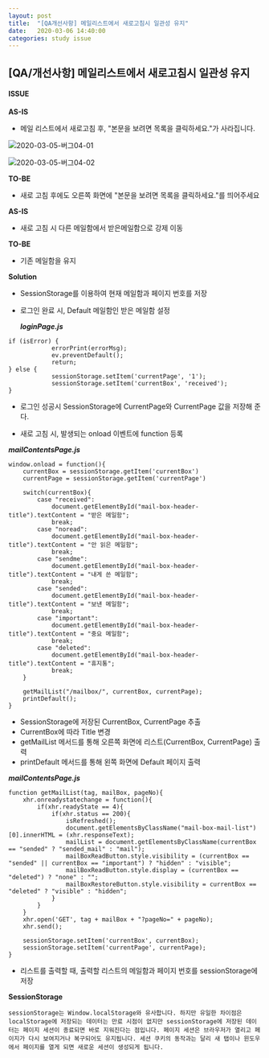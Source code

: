 ```yaml
---
layout: post
title:  "[QA개선사항] 메일리스트에서 새로고침시 일관성 유지"
date:   2020-03-06 14:40:00
categories: study issue
---
```


## [QA/개선사항] 메일리스트에서 새로고침시 일관성 유지

#### ISSUE

**AS-IS**

- 메일 리스트에서 새로고침 후, "본문을 보려면 목록을 클릭하세요."가 사라집니다.

![2020-03-05-버그04-01](\image\2020-03-05-bug04-01.PNG)

![2020-03-05-버그04-02](\image\2020-03-05-bug04-02.PNG)

**TO-BE**

- 새로 고침 후에도 오른쪽 화면에 "본문을 보려면 목록을 클릭하세요."를 띄어주세요



**AS-IS**

- 새로 고침 시 다른 메일함에서 받은메일함으로 강제 이동

**TO-BE**

- 기존 메일함을 유지



**Solution**

- SessionStorage를 이용하여 현재 메일함과 페이지 번호를 저장



- 로그인 완료 시, Default 메일함인 받은 메일함 설정

  ***loginPage.js***

```
if (isError) {
            errorPrint(errorMsg);
            ev.preventDefault();
            return;
} else {
        	sessionStorage.setItem('currentPage', '1');
        	sessionStorage.setItem('currentBox', 'received');
}
```

- 로그인 성공시 SessionStorage에 CurrentPage와 CurrentPage 값을 저장해 준다.



- 새로 고침 시, 발생되는 onload 이벤트에 function 등록

***mailContentsPage.js***

```
window.onload = function(){
	currentBox = sessionStorage.getItem('currentBox')
	currentPage = sessionStorage.getItem('currentPage')
	
	switch(currentBox){
		case "received":
			document.getElementById("mail-box-header-title").textContent = "받은 메일함";
			break;
		case "noread":
			document.getElementById("mail-box-header-title").textContent = "안 읽은 메일함";
			break;
		case "sendme":
			document.getElementById("mail-box-header-title").textContent = "내게 쓴 메일함";
			break;
		case "sended":
			document.getElementById("mail-box-header-title").textContent = "보낸 메일함";
			break;
		case "important":
			document.getElementById("mail-box-header-title").textContent = "중요 메일함";
			break;
		case "deleted":
			document.getElementById("mail-box-header-title").textContent = "휴지통";
			break;
	}
	
	getMailList("/mailbox/", currentBox, currentPage);
	printDefault();
}
```

- SessionStorage에 저장된 CurrentBox, CurrentPage 추출
- CurrentBox에 따라 Title 변경
- getMailList 메서드를 통해 오른쪽 화면에 리스트(CurrentBox, CurrentPage) 출력
- printDefault 메서드를 통해 왼쪽 화면에 Default 페이지 출력



***mailContentsPage.js***

```
function getMailList(tag, mailBox, pageNo){
    xhr.onreadystatechange = function(){
        if(xhr.readyState == 4){
            if(xhr.status == 200){
                isRefreshed();
                document.getElementsByClassName("mail-box-mail-list")[0].innerHTML = (xhr.responseText);
                mailList = document.getElementsByClassName(currentBox == "sended" ? "sended_mail" : "mail"); 
                mailBoxReadButton.style.visibility = (currentBox == "sended" || currentBox == "important") ? "hidden" : "visible";
                mailBoxReadButton.style.display = (currentBox == "deleted") ? "none" : "";
                mailBoxRestoreButton.style.visibility = currentBox == "deleted" ? "visible" : "hidden";
            }
        }
    }
    xhr.open('GET', tag + mailBox + "?pageNo=" + pageNo);
    xhr.send();
    
    sessionStorage.setItem('currentBox', currentBox);
    sessionStorage.setItem('currentPage', currentPage);
}
```

- 리스트를 출력할 때, 출력할 리스트의 메일함과 페이지 번호를 sessionStorage에 저장



**SessionStorage**

```
sessionStorage는 Window.localStorage와 유사합니다. 하지만 유일한 차이점은 localStorage에 저장되는 데이터는 만료 시점이 없지만 sessionStorage에 저장된 데이터는 페이지 세션이 종료되면 바로 지워진다는 점입니다. 페이지 세션은 브라우저가 열리고 페이지가 다시 보여지거나 복구되어도 유지됩니다. 세션 쿠키의 동작과는 달리 새 탭이나 윈도우에서 페이지를 열게 되면 새로운 세션이 생성되게 됩니다. 
```







